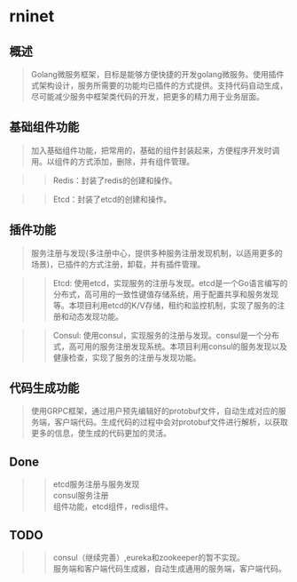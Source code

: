 **rninet**
============

**概述**
----------
>Golang微服务框架，目标是能够方便快捷的开发golang微服务。使用插件式架构设计，服务所需要的功能均已插件的方式提供。支持代码自动生成，尽可能减少服务中框架类代码的开发，把更多的精力用于业务层面。<br>

    
**基础组件功能**
---------------
>加入基础组件功能，把常用的，基础的组件封装起来，方便程序开发时调用。以组件的方式添加，删除，并有组件管理。<br>

>>Redis：封装了redis的创建和操作。<br>

>>Etcd：封装了etcd的创建和操作。<br>



**插件功能**
-------------

>服务注册与发现(多注册中心，提供多种服务注册发现机制，以适用更多的场景)，已插件的方式注册，卸载，并有插件管理。<br>

>>Etcd:  使用etcd，实现服务的注册与发现。etcd是一个Go语言编写的分布式，高可用的一致性键值存储系统，用于配置共享和服务发现等。本项目利用etcd的K/V存储，租约和监控机制，实现了服务的注册和动态发现功能。<br>

>>Consul:  使用consul，实现服务的注册与发现。consul是一个分布式，高可用的服务注册发现系统。本项目利用consul的服务发现以及健康检查，实现了服务的注册与发现功能。<br>


**代码生成功能**
---------------

>使用GRPC框架，通过用户预先编辑好的protobuf文件，自动生成对应的服务端，客户端代码。生成代码的过程中会对protobuf文件进行解析，以获取更多的信息，使生成的代码更加的灵活。


**Done**
----------
>>etcd服务注册与服务发现<br>
>>consul服务注册<br>
>>组件功能，etcd组件，redis组件。<br>

**TODO**
----------
>>consul（继续完善）,eureka和zookeeper的暂不实现。<br>
>>服务端和客户端代码生成器，自动生成通用的服务端，客户端代码。<br>
    
